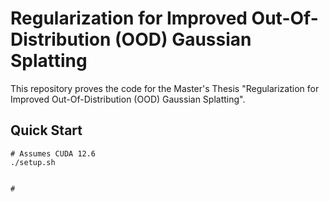 # Regularization for Improved Out-Of-Distribution (OOD) Gaussian Splatting

This repository proves the code for the Master's Thesis "Regularization for Improved Out-Of-Distribution (OOD) Gaussian Splatting". 

## Quick Start

```
# Assumes CUDA 12.6
./setup.sh


# 
```